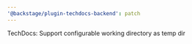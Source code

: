 ```yaml
---
'@backstage/plugin-techdocs-backend': patch
---
```


TechDocs: Support configurable working directory as temp dir
